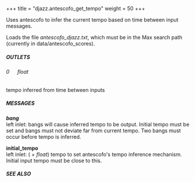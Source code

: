 +++
title = "djazz.antescofo_get_tempo"
weight = 50
+++

Uses antescofo to infer the current tempo based on time between input messages.  
  
Loads the file _antescofo_djazz.txt_, which must be in the Max search path (currently in data/antescofo_scores).  
  
  
##### OUTLETS  
###### 0 &emsp;  _float_  
tempo inferred from time between inputs  
  
##### MESSAGES  
**_bang_**  
left inlet: bangs will cause inferred tempo to be output. Initial tempo must be set and bangs must not deviate far from current tempo. Two bangs must occur before tempo is inferred.  
  
**initial_tempo**  
left inlet: ( + _float_) tempo to set antescofo's tempo inference mechanism. Initial input tempo must be close to this.  
  
##### SEE ALSO  
